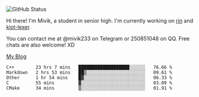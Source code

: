 ![GitHub Status](https://github-readme-stats.vercel.app/api?show_icons=true&username=Mivik)

Hi there! I'm Mivik, a student in senior high. I'm currently working on [rin](https://github.com/Mivik/rin) and [kiot-lexer](https://github.com/KiotLand/kiot-lexer).

You can contact me at @mivik233 on Telegram or 250851048 on QQ. Free chats are also welcome! XD

[My Blog](https://mivik.gitee.io)

<!--START_SECTION:waka-->
```text
C++        23 hrs 7 mins   ███████████████████░░░░░░   76.66 % 
Markdown   2 hrs 53 mins   ██▒░░░░░░░░░░░░░░░░░░░░░░   09.61 % 
Other      1 hr 54 mins    █▓░░░░░░░░░░░░░░░░░░░░░░░   06.33 % 
C          55 mins         ▓░░░░░░░░░░░░░░░░░░░░░░░░   03.09 % 
CMake      34 mins         ▒░░░░░░░░░░░░░░░░░░░░░░░░   01.91 % 
```
<!--END_SECTION:waka-->
